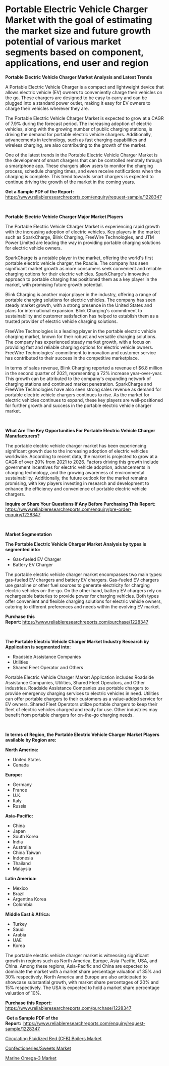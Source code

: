 <p><h1>Portable Electric Vehicle Charger Market with the goal of estimating the market size and future growth potential of various market segments based on component, applications, end user and region</h1></p><p><strong>Portable Electric Vehicle Charger Market Analysis and Latest Trends</strong></p>
<p><p>A Portable Electric Vehicle Charger is a compact and lightweight device that allows electric vehicle (EV) owners to conveniently charge their vehicles on the go. These chargers are designed to be easy to carry and can be plugged into a standard power outlet, making it easy for EV owners to charge their vehicles wherever they are.</p><p>The Portable Electric Vehicle Charger Market is expected to grow at a CAGR of 7.9% during the forecast period. The increasing adoption of electric vehicles, along with the growing number of public charging stations, is driving the demand for portable electric vehicle chargers. Additionally, advancements in technology, such as fast charging capabilities and wireless charging, are also contributing to the growth of the market.</p><p>One of the latest trends in the Portable Electric Vehicle Charger Market is the development of smart chargers that can be controlled remotely through a smartphone app. These chargers allow users to monitor the charging process, schedule charging times, and even receive notifications when the charging is complete. This trend towards smart chargers is expected to continue driving the growth of the market in the coming years.</p></p>
<p><strong>Get a Sample PDF of the Report:&nbsp;</strong> <a href="https://www.reliableresearchreports.com/enquiry/request-sample/1228347">https://www.reliableresearchreports.com/enquiry/request-sample/1228347</a></p>
<p>&nbsp;</p>
<p><strong>Portable Electric Vehicle Charger Major Market Players</strong></p>
<p><p>The Portable Electric Vehicle Charger Market is experiencing rapid growth with the increasing adoption of electric vehicles. Key players in the market such as SparkCharge, Blink Charging, FreeWire Technologies, and JTM Power Limited are leading the way in providing portable charging solutions for electric vehicle owners.</p><p>SparkCharge is a notable player in the market, offering the world's first portable electric vehicle charger, the Roadie. The company has seen significant market growth as more consumers seek convenient and reliable charging options for their electric vehicles. SparkCharge's innovative approach to portable charging has positioned them as a key player in the market, with promising future growth potential.</p><p>Blink Charging is another major player in the industry, offering a range of portable charging solutions for electric vehicles. The company has seen steady market growth, with a strong presence in the United States and plans for international expansion. Blink Charging's commitment to sustainability and customer satisfaction has helped to establish them as a trusted provider of electric vehicle charging solutions.</p><p>FreeWire Technologies is a leading player in the portable electric vehicle charging market, known for their robust and versatile charging solutions. The company has experienced steady market growth, with a focus on providing fast and reliable charging options for electric vehicle owners. FreeWire Technologies' commitment to innovation and customer service has contributed to their success in the competitive marketplace.</p><p>In terms of sales revenue, Blink Charging reported a revenue of $6.8 million in the second quarter of 2021, representing a 72% increase year-over-year. This growth can be attributed to the company's expanding network of charging stations and continued market penetration. SparkCharge and FreeWire Technologies have also seen strong sales revenue as demand for portable electric vehicle chargers continues to rise. As the market for electric vehicles continues to expand, these key players are well-positioned for further growth and success in the portable electric vehicle charger market.</p></p>
<p>&nbsp;</p>
<p><strong>What Are The Key Opportunities For Portable Electric Vehicle Charger Manufacturers?</strong></p>
<p><p>The portable electric vehicle charger market has been experiencing significant growth due to the increasing adoption of electric vehicles worldwide. According to recent data, the market is projected to grow at a CAGR of over 20% from 2021 to 2026. Factors driving this growth include government incentives for electric vehicle adoption, advancements in charging technology, and the growing awareness of environmental sustainability. Additionally, the future outlook for the market remains promising, with key players investing in research and development to enhance the efficiency and convenience of portable electric vehicle chargers.</p></p>
<p><strong>Inquire or Share Your Questions If Any Before Purchasing This Report:</strong> <a href="https://www.reliableresearchreports.com/enquiry/pre-order-enquiry/1228347">https://www.reliableresearchreports.com/enquiry/pre-order-enquiry/1228347</a></p>
<p>&nbsp;</p>
<p><strong>Market Segmentation</strong></p>
<p><strong>The Portable Electric Vehicle Charger Market Analysis by types is segmented into:</strong></p>
<p><ul><li>Gas-fueled EV Charger</li><li>Battery EV Charger</li></ul></p>
<p><p>The portable electric vehicle charger market encompasses two main types: gas-fueled EV chargers and battery EV chargers. Gas-fueled EV chargers use gasoline or other fuel sources to generate electricity for charging electric vehicles on-the-go. On the other hand, battery EV chargers rely on rechargeable batteries to provide power for charging vehicles. Both types offer convenient and flexible charging solutions for electric vehicle owners, catering to different preferences and needs within the evolving EV market.</p></p>
<p><strong>Purchase this Report:&nbsp;</strong><a href="https://www.reliableresearchreports.com/purchase/1228347">https://www.reliableresearchreports.com/purchase/1228347</a></p>
<p>&nbsp;</p>
<p><strong>The Portable Electric Vehicle Charger Market Industry Research by Application is segmented into:</strong></p>
<p><ul><li>Roadside Assistance Companies</li><li>Utilities</li><li>Shared Fleet Operator and Others</li></ul></p>
<p><p>Portable Electric Vehicle Charger Market Application includes Roadside Assistance Companies, Utilities, Shared Fleet Operators, and Other industries. Roadside Assistance Companies use portable chargers to provide emergency charging services to electric vehicles in need. Utilities can offer portable chargers to their customers as a value-added service for EV owners. Shared Fleet Operators utilize portable chargers to keep their fleet of electric vehicles charged and ready for use. Other industries may benefit from portable chargers for on-the-go charging needs.</p></p>
<p>&nbsp;</p>
<p><strong>In terms of Region, the Portable Electric Vehicle Charger Market Players available by Region are:</strong></p>
<p>
    <p> <strong> North America: </strong>
        <ul>
            <li>United States</li>
            <li>Canada</li>
        </ul>
        </p> 
    <p> <strong> Europe: </strong>
        <ul>
            <li>Germany</li>
            <li>France</li>
            <li>U.K.</li>
            <li>Italy</li>
            <li>Russia</li>
        </ul>
        </p> 
    <p> <strong> Asia-Pacific: </strong>
        <ul>
            <li>China</li>
            <li>Japan</li>
            <li>South Korea</li>
            <li>India</li>
            <li>Australia</li>
            <li>China Taiwan</li>
            <li>Indonesia</li>
            <li>Thailand</li>
            <li>Malaysia</li>
        </ul>
        </p> 
    <p> <strong> Latin America: </strong>
        <ul>
            <li>Mexico</li>
            <li>Brazil</li>
            <li>Argentina Korea</li>
            <li>Colombia</li>
        </ul>
        </p> 
    <p> <strong> Middle East & Africa: </strong>
        <ul>
            <li>Turkey</li>
            <li>Saudi</li>
            <li>Arabia</li>
            <li>UAE</li>
            <li>Korea</li>
        </ul>
    </p>
    </p>
<p><p>The portable electric vehicle charger market is witnessing significant growth in regions such as North America, Europe, Asia-Pacific, USA, and China. Among these regions, Asia-Pacific and China are expected to dominate the market with a market share percentage valuation of 35% and 30% respectively. North America and Europe are also anticipated to showcase substantial growth, with market share percentages of 20% and 15% respectively. The USA is expected to hold a market share percentage valuation of 10%.</p></p>
<p><strong>Purchase this Report: </strong><a href="https://www.reliableresearchreports.com/purchase/1228347">https://www.reliableresearchreports.com/purchase/1228347</a></p>
<p>&nbsp;<strong>Get a Sample PDF of the Report:&nbsp;&nbsp;</strong><a href="https://www.reliableresearchreports.com/enquiry/request-sample/1228347">https://www.reliableresearchreports.com/enquiry/request-sample/1228347</a></p>
<p><strong></strong></p>
<p><p><a href="https://view.publitas.com/reportprime-1/circulating-fluidized-bed-cfb-boilers-market-research-report-provides-critical-insights-that-can-help-shape-business-development-and-investment-strategies/">Circulating Fluidized Bed (CFB) Boilers Market</a></p><p><a href="https://view.publitas.com/reportprime-1/decoding-the-confectioneries-sweets-market-a-deep-dive-into-the-latest-market-trends-market-segmentation-and-competitive-analysis/">Confectioneries/Sweets Market</a></p><p><a href="https://view.publitas.com/reportprime-1/marine-omega-3-market-with-the-goal-of-estimating-the-market-size-and-future-growth-potential-of-various-market-segments-based-on-component-applications-end-user-and-region/">Marine Omega-3 Market</a></p></p>